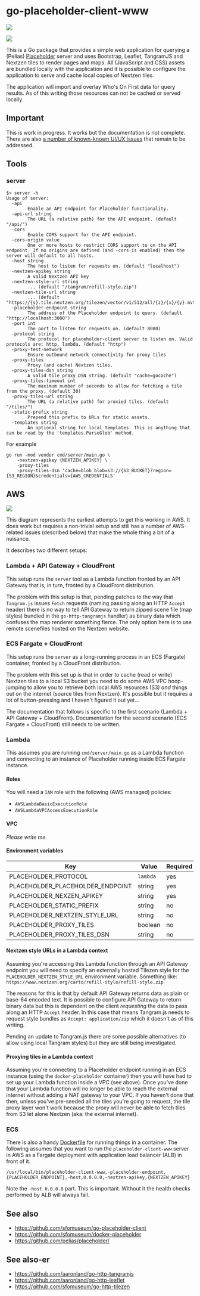 # go-placeholder-client-www

![](docs/images/brooklyn.png)

![](docs/images/monterey.png)

This is a Go package that provides a simple web application for querying a (Pelias) [Placeholder](https://github.com/pelias/placeholder/) server and uses Bootstrap, Leaflet, TangramJS and Nextzen tiles to render pages and maps. All (JavaScript and CSS) assets are bundled locally with the application and it is possible to configure the application to serve and cache local copies of Nextzen tiles.

The application will import and overlay Who's On First data for query results. As of this writing those resources can not be cached or served locally.

## Important

This is work in progress. It works but the documentation is not complete. There are also [a number of known-known UI/UX issues](https://github.com/sfomuseum/go-placeholder-client-www/issues?q=is%3Aissue+is%3Aopen+label%3Aui%2Fux) that remain to be addressed.

## Tools

### server

```
$> server -h
Usage of server:
  -api
    	Enable an API endpoint for Placeholder functionality.
  -api-url string
    	The URL (a relative path) for the API endpoint. (default "/api/")
  -cors
    	Enable CORS support for the API endpoint.
  -cors-origin value
    	One or more hosts to restrict CORS support to on the API endpoint. If no origins are defined (and -cors is enabled) then the server will default to all hosts.	
  -host string
    	The host to listen for requests on. (default "localhost")
  -nextzen-apikey string
    	A valid Nextzen API key
  -nextzen-style-url string
    	... (default "/tangram/refill-style.zip")
  -nextzen-tile-url string
    	... (default "https://{s}.tile.nextzen.org/tilezen/vector/v1/512/all/{z}/{x}/{y}.mvt")
  -placeholder-endpoint string
    	The address of the Placeholder endpoint to query. (default "http://localhost:3000")
  -port int
    	The port to listen for requests on. (default 8080)
  -protocol string
    	The protocol for placeholder-client server to listen on. Valid protocols are: http, lambda. (default "http")
  -proxy-test-network
    	Ensure outbound network connectivity for proxy tiles
  -proxy-tiles
    	Proxy (and cache) Nextzen tiles.
  -proxy-tiles-dsn string
    	A valid tile proxy DSN string. (default "cache=gocache")
  -proxy-tiles-timeout int
    	The maximum number of seconds to allow for fetching a tile from the proxy. (default 30)
  -proxy-tiles-url string
    	The URL (a relative path) for proxied tiles. (default "/tiles/")
  -static-prefix string
    	Prepend this prefix to URLs for static assets.
  -templates string
    	An optional string for local templates. This is anything that can be read by the 'templates.ParseGlob' method.
```

For example

```
go run -mod vendor cmd/server/main.go \
	-nextzen-apikey {NEXTZEN_APIKEY} \
	-proxy-tiles
	-proxy-tiles-dsn 'cache=blob blob=s3://{S3_BUCKET}?region={S3_REGION}&credentials={AWS_CREDENTIALS'
```

## AWS

![](docs/images/arch.jpg)

This diagram represents the earliest attempts to get this working in AWS. It does work but requires a non-trivial setup and still has a number of AWS-related issues (described below) that make the whole thing a bit of a nuisance.

It describes two different setups:

### Lambda + API Gateway + CloudFront

This setup runs the `server` tool as a Lambda function fronted by an API Gateway that is, in turn, fronted by a CloudFront distribution.

The problem with this setup is that, pending patches to the way that `Tangram.js` issues `Fetch` requests (naming passing along an HTTP `Accept` header) there is no way to tell API Gateway to return zipped scene file (map styles) bundled in the `go-http-tangramjs` handler) as binary data which confuses the map renderer something fierce. The only option here is to use remote scenefiles hosted on the Nextzen website.

### ECS Fargate + CloudFront

This setup runs the `server` as a long-running process in an ECS (Fargate) container, fronted by a CloudFront distribution.

The problem with this set up is that in order to cache (read or write) Nextzen tiles to a local S3 bucket you need to do some AWS VPC hoop-jumping to allow you to retrieve both local AWS resources (S3) _and_ things out on the internet (source tiles from Nextzen). It's possible but it requires a lot of button-pressing and I haven't figured it out yet...

The documentation that follows is specific to the first scenario (Lambda + API Gateway + CloudFront). Documentation for the second scenario (ECS Fargate + CloudFront) still needs to be written.

### Lambda

This assumes you are running `cmd/server/main.go` as a Lambda function and connecting to an instance of Placeholder running inside ECS Fargate instance.

#### Roles

You will need a `IAM` role with the following (AWS managed) policies:

* `AWSLambdaBasicExecutionRole`
* `AWSLambdaVPCAccessExecutionRole`

#### VPC

_Please write me._

#### Environment variables

| Key | Value | Required |
| --- | --- | --- |
| PLACEHOLDER_PROTOCOL | `lambda` | yes |
| PLACEHOLDER_PLACEHOLDER_ENDPOINT | string | yes |
| PLACEHOLDER_NEXZEN_APIKEY | string | yes | 
| PLACEHOLDER_STATIC_PREFIX | string | no |
| PLACEHOLDER_NEXTZEN_STYLE_URL | string | no |
| PLACEHOLDER_PROXY_TILES | boolean | no |
| PLACEHOLDER_PROXY_TILES_DSN | string | no |

#### Nextzen style URLs in a Lambda context

Assuming you're accessing this Lambda function through an API Gateway endpoint you will need to specify an externally hosted Tilezen style for the `PLACEHOLDER_NEXTZEN_STYLE_URL` environment variable. Something like: `https://www.nextzen.org/carto/refill-style/refill-style.zip`

The reasons for this is that by default API Gateway returns data as plain or base-64 encoded text. It is possible to configure API Gateway to return binary data but this is dependent on the client _requesting_ the data to pass along an HTTP `Accept` header. In this case that means Tangram.js needs to request style bundles as `Accept: application/zip` which it doesn't as of this writing.

Pending an update to Tangram.js there are some possible alternatives (to allow using local Tangram styles) but they are still being investigated.

#### Proxying tiles in a Lambda context

Assuming you're connecting to a Placeholder endpoint running in an ECS instance (using the `docker-placeholder` container) then you will have had to set up your Lambda function inside a VPC (see above). Once you've done that your Lambda function will no longer be able to reach the external internet without adding a NAT gateway to your VPC. If you haven't done that then, unless you've pre-seeded all the tiles you're going to request, the tile proxy layer won't work because the proxy will never be able to fetch tiles from S3 let alone Nextzen (aka: the external internet).

### ECS

There is also a handy [Dockerfile](Dockerfile) for running things in a container. The following assumes that you want to run the `placeholder-client-www` server in AWS as a Fargate deployment with application load balancer (ALB) in front of it.

```
/usr/local/bin/placeholder-client-www,-placeholder-endpoint,{PLACEHOLDER_ENDPOINT},-host,0.0.0.0,-nextzen-apikey,{NEXTZEN_APIKEY}
```

Note the `-host 0.0.0.0` part. This is important. Without it the health checks performed by ALB will always fail.

## See also

* https://github.com/sfomuseum/go-placeholder-client
* https://github.com/sfomuseum/docker-placeholder
* https://github.com/pelias/placeholder/

## See also-er

* https://github.com/aaronland/go-http-tangramjs
* https://github.com/aaronland/go-http-leaflet
* https://github.com/sfomuseum/go-http-tilezen